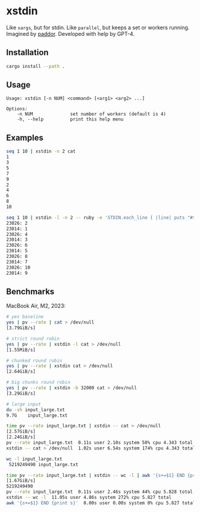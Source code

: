 # xstdin

Like `xargs`, but for stdin. Like `parallel`, but keeps a set or workers running.
Imagined by [paddor](https://github.com/paddor/). Developed with help by GPT-4.

## Installation

```bash
cargo install --path .
```

## Usage
```
Usage: xstdin [-n NUM] <command> [<arg1> <arg2> ...]

Options:
    -n NUM              set number of workers (default is 4)
    -h, --help          print this help menu
```

## Examples
```bash
seq 1 10 | xstdin -n 2 cat
1
3
5
7
9
2
4
6
8
10
```

```bash
seq 1 10 | xstdin -l -n 2 -- ruby -e 'STDIN.each_line { |line| puts "#$$: #{line}" }'
23026: 2
23014: 1
23026: 4
23014: 3
23026: 6
23014: 5
23026: 8
23014: 7
23026: 10
23014: 9
```

## Benchmarks
MacBook Air, M2, 2023:
```bash
# yes baseline
yes | pv --rate | cat > /dev/null
[3.79GiB/s]

# strict round robin
yes | pv --rate | xstdin -l cat > /dev/null
[1.55MiB/s]

# chunked round robin
yes | pv --rate | xstdin cat > /dev/null
[2.64GiB/s]

# big chunks round robin
yes | pv --rate | xstdin -b 32000 cat > /dev/null
[3.29GiB/s]
```

```bash
# large input
du -sh input_large.txt
9.7G	input_large.txt

time pv --rate input_large.txt | xstdin -- cat > /dev/null
[2.57GiB/s]
[2.24GiB/s]
pv --rate input_large.txt  0.11s user 2.10s system 50% cpu 4.343 total
xstdin -- cat > /dev/null  1.02s user 6.54s system 174% cpu 4.343 total

wc -l input_large.txt 
 5219249490 input_large.txt

time pv --rate input_large.txt | xstdin -- wc -l | awk '{s+=$1} END {print s}'
[1.67GiB/s]
5219249490
pv --rate input_large.txt  0.11s user 2.46s system 44% cpu 5.828 total
xstdin -- wc -l  11.05s user 4.86s system 272% cpu 5.827 total
awk '{s+=$1} END {print s}'  0.00s user 0.00s system 0% cpu 5.827 total
``````
